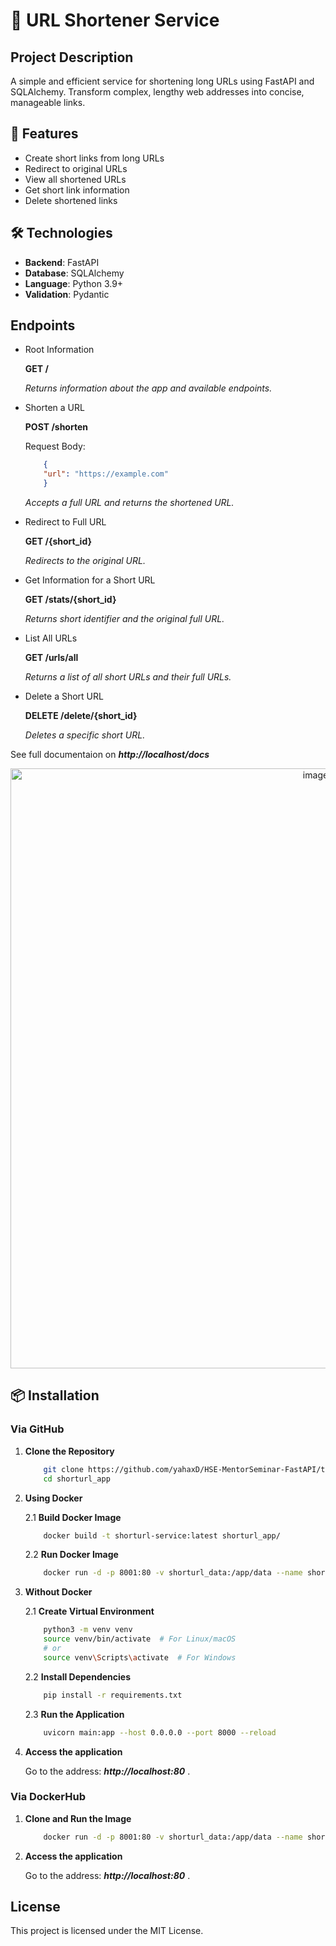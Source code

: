 # 🔗 URL Shortener Service

## Project Description

A simple and efficient service for shortening long URLs using FastAPI and SQLAlchemy. Transform complex, lengthy web addresses into concise, manageable links.

## 🚀 Features

- Create short links from long URLs
- Redirect to original URLs
- View all shortened URLs
- Get short link information
- Delete shortened links

## 🛠 Technologies

- **Backend**: FastAPI
- **Database**: SQLAlchemy
- **Language**: Python 3.9+
- **Validation**: Pydantic

## Endpoints
 
* Root Information
  
	**GET /**

	*Returns information about the app and available endpoints.*
	
* Shorten a URL
  
	**POST /shorten**

	Request Body:
	
	```json
		{
		"url": "https://example.com"
		}
	```

	*Accepts a full URL and returns the shortened URL.*
	
* Redirect to Full URL
  
	**GET /{short_id}**

	*Redirects to the original URL.*

* Get Information for a Short URL
  
	**GET /stats/{short_id}**

  	*Returns short identifier and the original full URL.*
	
* List All URLs
  
	**GET /urls/all**

	*Returns a list of all short URLs and their full URLs.*

* Delete a Short URL
  
	**DELETE /delete/{short_id}**

	*Deletes a specific short URL.*
	
See full documentaion on ***http://localhost/docs***

<div align="center">
    <img alt="image" src="https://github.com/user-attachments/assets/00572278-1deb-4446-a5ba-17e0c251fd97" width="960">
</div>
	
## 📦 Installation

### Via GitHub

1. **Clone the Repository**

	```bash
		git clone https://github.com/yahaxD/HSE-MentorSeminar-FastAPI/tree/main
		cd shorturl_app
	```

2.  **Using Docker**

	2.1 **Build Docker Image**

	```bash
		docker build -t shorturl-service:latest shorturl_app/  
	```
	
	2.2 **Run Docker Image**
	
	```bash
		docker run -d -p 8001:80 -v shorturl_data:/app/data --name shorturl-service shorturl-service:latest
	```
	

2.  **Without Docker**

	2.1 **Create Virtual Environment**

	```bash
		python3 -m venv venv
		source venv/bin/activate  # For Linux/macOS
		# or
		source venv\Scripts\activate  # For Windows
	```
	
	2.2 **Install Dependencies**
	
	```bash
		pip install -r requirements.txt
	```
	
	2.3 **Run the Application**
	
	```bash
		uvicorn main:app --host 0.0.0.0 --port 8000 --reload
	```

3. **Access the application**
   
   Go to the address: ***http://localhost:80*** .
   


### Via DockerHub

1. **Clone and Run the Image**

	```bash
		docker run -d -p 8001:80 -v shorturl_data:/app/data --name shorturl-service yahaxd/shorturl-service:latest
	```

2. **Access the application**
   
   Go to the address: ***http://localhost:80*** .



## License

This project is licensed under the MIT License.
